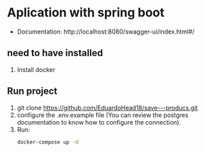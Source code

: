 # Aplication with spring boot

- Documentation: http://localhost:8080/swagger-ui/index.html#/

## need  to have installed 

1. Install docker

## Run project

1. git clone https://github.com/EduardoHead18/save---producs.git
2. configure the .env.example file (You can review the postgres documentation to know   how to configure the connection).
3. Run: 
    ```bash
    docker-compose up -d
    ```
